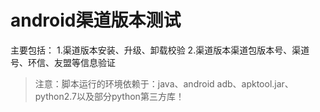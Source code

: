 # android渠道版本测试

主要包括：
1.渠道版本安装、升级、卸载校验
2.渠道版本渠道包版本号、渠道号、环信、友盟等信息验证

> 注意：脚本运行的环境依赖于：java、android adb、apktool.jar、python2.7以及部分python第三方库！
